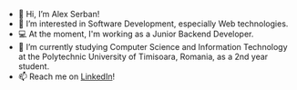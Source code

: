 - 👋 Hi, I’m Alex Serban!
- 👀 I’m interested in Software Development, especially Web technologies.
- 💻 At the moment, I'm working as a Junior Backend Developer.
- 🌱 I’m currently studying Computer Science and Information Technology at the Polytechnic University of Timisoara, Romania, as a 2nd year student.
- 📫 Reach me on <a href="https://www.linkedin.com/in/alexandru-%C8%99erban-b842011a8/"> LinkedIn</a>!

<!---
serbanlex/serbanlex is a ✨ special ✨ repository because its `README.md` (this file) appears on your GitHub profile.
You can click the Preview link to take a look at your changes.
--->
